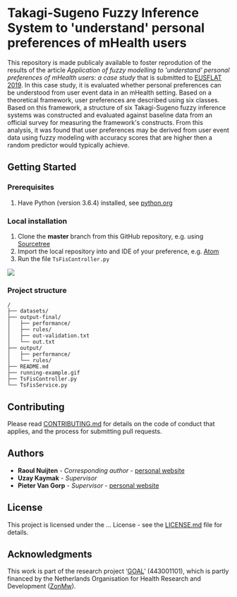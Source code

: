 # Takagi-Sugeno Fuzzy Inference System to 'understand' personal preferences of mHealth users

This repository is made publicaly available to foster reprodution of the results of the article *Application of fuzzy modelling to 'understand' personal preferences of mHealth users: a case study* that is submitted to [EUSFLAT 2019](http://eusflat2019.cz). In this case study, it is evaluated whether personal preferences can be understood from user event data in an mHealth setting. Based on a theoretical framework, user preferences are described using six classes. Based on this framework, a structure of six Takagi-Sugeno fuzzy inference systems was constructed and evaluated against baseline data from an official survey for measuring the framework's constructs. From this analysis, it was found that user preferences may be derived from user event data using fuzzy modeling with accuracy scores that are higher then a random predictor would typically achieve.


## Getting Started
### Prerequisites
1. Have Python (version 3.6.4) installed, see [python.org](https://www.python.org)

### Local installation
1. Clone the **master** branch from this GitHub repository, e.g. using [Sourcetree](https://www.sourcetreeapp.com)
2. Import the local repository into and IDE of your preference, e.g. [Atom](https://atom.io)
3. Run the file `TsFisController.py`

![](running-example.gif)

### Project structure
```
/
├── datasets/
├── output-final/
│   ├── performance/
│   ├── rules/
│   ├── out-validation.txt
│   └── out.txt
├── output/
│   ├── performance/
│   └── rules/
├── README.md
├── running-example.gif
├── TsFisController.py
└── TsFisService.py
```


## Contributing
Please read [CONTRIBUTING.md](CONTRIBUTING.md) for details on the code of conduct that applies, and the process for submitting pull requests.

## Authors
* **Raoul Nuijten** - *Corresponding author* - [personal website](http://www.projectraoul.nl)
* **Uzay Kaymak** - *Supervisor*
* **Pieter Van Gorp** - *Supervisor* - [personal website](http://www.pietervangorp.com)

## License
This project is licensed under the ... License - see the [LICENSE.md](LICENSE.md) file for details.

## Acknowledgments
This work is part of the research project ‘[GOAL](https://healthgoal.eu)’ (443001101), which is partly financed by the Netherlands Organisation for Health Research and Development ([ZonMw](https://www.zonmw.nl/en/)).
